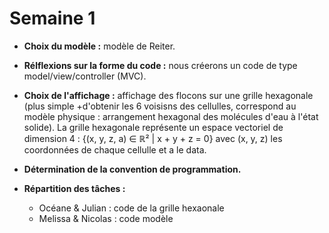 # Semaine 1

+ **Choix du modèle :** modèle de Reiter.

+ **Rélflexions sur la forme du code :** nous créerons un code de type model/view/controller (MVC).

+ **Choix de l'affichage :** affichage des flocons sur une grille hexagonale (plus simple +d'obtenir les 6 voisisns des cellulles, correspond au modèle physique : arrangement hexagonal des molécules d'eau à l'état solide).
   La grille hexagonale représente un espace vectoriel de dimension 4 : {(x, y, z, a) ∈ ℝ² | x + y + z = 0} avec (x, y, z) les coordonnées de chaque cellulle et a le data.
   
+ **Détermination de la convention de programmation.**

+ **Répartition des tâches :**   
  - Océane & Julian : code de la grille hexaonale
  - Melissa & Nicolas : code modèle
